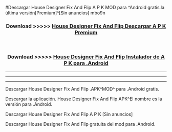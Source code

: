 #Descargar House Designer Fix And Flip  A P K MOD para ^Android gratis.la última versión[Premium]^[Sin anuncios] mbo9n



<div align="center">
<h3>Download >>>>> <a href="https://es-web.web.app/?es= House Designer Fix And Flip ">House Designer Fix And Flip  Descargar A P K Premium</a></h3><br>

<h3>Download >>>>> <a href="https://es-web.web.app/?es= House Designer Fix And Flip ">House Designer Fix And Flip  Instalador de A P K para .Android</a></h3>
</div>


----------------------------------------------------------

----------------------------------------------------------

----------------------------------------------------------

Descargar House Designer Fix And Flip  .APK^MOD^ para .Android gratis.

Descargar la aplicación. House Designer Fix And Flip  APK^El nombre es la versión para .Android.

Descargar House Designer Fix And Flip  A P K [Sin anuncios]

Descargar House Designer Fix And Flip  gratuita del mod para .Android.